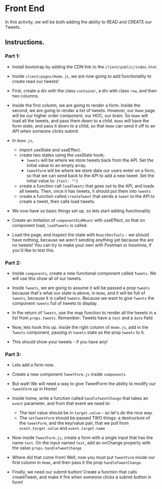 # Front End

In this activity, we will be both adding the ability to READ and CREATE our Tweets.

## Instructions.

### Part 1: 

* Install bootstrap by adding the CDN link to the `client/public/index.html` 

* Inside `client/pages/Home.js`, we are now going to add functionality to create read our tweets!

* First, create a div with the class `container`, a div with class `row`, and then two columns.

* Inside the first column, we are going to render a form. Inside the second, we are going to render a list of tweets. However, our `Home` page will be our higher order component, our HOC, our brain. So `Home` will load all the tweets, and pass them down to a child. `Home` will have the form state, and pass it down to a child, so that `Home` can send it off to an API when someone clicks submit

* In `Home.js`,

    - import useState and useEffect.
    - create two states using the useState hook;
        - `tweets` will be where we store tweets back from the API. Set the initial value to an empty array.
        - `tweetForm` will be where we store data our users enter on a form, so that we can send back to the API to add a new tweet. Set the initial value to: `{text: ""}`
    - create a function call `loadTweets` that goes out to the API, and loads all tweets. Then, once it has tweets, it should put them into `tweets`
    - create a function called `createTweet` that sends a `tweet` to the API to create a tweet, then calls load tweets.
    
* We now have so basic things set up, so lets start adding functionality

* Create an imitation of `componentDidMount` with useEffect, so that on component load, `loadTweets` is called. 

* Load the page, and inspect the state with `ReactDevTools` - we should have nothing, because we aren't sending anything yet because the are no tweets! You can try to make your own with Postman or Insomnia, if you'd like to test this. 


### Part 2: 

* Inside `components`, create a new functional component called `Tweets`. We will use this show all of our tweets. 

* Inside `Tweets`, we are going to assume it will be passed a prop `tweets` because that's what our state is above, in `Home`, and it will be full of `tweets`, because it is called `tweets`. Because we want to give `Tweets` the component `tweets` full of tweets to display. 

* In the return of `Tweets`, use the map function to render all the tweets in a list from `props.tweets`. Remember: Tweets have a `text` and a `date` field

* Now, lets hook this up. Inside the right column of `Home.js`, add in the `Tweets` component, passing in `tweets` state as the prop `tweets` to it.

* This should show your tweets - if you have any!

### Part 3:

* Lets add a form now. 

* Create a new component `TweetForm.js` inside `components`

* But wait! We will need a way to give TweetForm the ability to modify our `tweetForm` up in Home!

* Inside home, write a function called `handleTweetChange` that takes an `event` parameter, and from that event we need to: 
    - The text value should be in `target.value` - so let's do the nice way. 
    - The `setTweetForm` should be passed TWO things: a destructure of the `tweetForm`, and the key/value pair, that we pull from `event.target.value` and `event.target.name`

* Now inside `TweetForm.js`, create a form with a single input that has the name `text`. On the input named `text`, add an onChange property with the value `props.handleTweetChange`

* Where did that come from! Well, now you must put `TweetForm` inside our first column in `Home`, and then pass it the prop `handleTweetChange`. 

* Finally, we need our submit button! Create a function that calls createTweet, and make it fire when someone clicks a submit button in form!